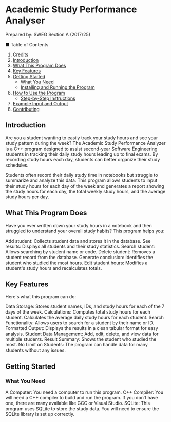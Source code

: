 # Academic Study Performance Analyser 
Prepared by: SWEG Section A (2017/25)

■ Table of Contents

1. [Credits](#credits)
2. [Introduction](#introduction)
3. [What This Program Does](#what-this-program-does)
4. [Key Features](#key-features)
5. [Getting Started](#getting-started)
   - [What You Need](#what-you-need)
   - [Installing and Running the Program](#installing-and-running-the-program)
6. [How to Use the Program](#how-to-use-the-program)
   - [Step-by-Step Instructions](#step-by-step-instructions)
7. [Example Input and Output](#example-input-and-output)
8. [Contributing](#contributing)
   

## Introduction

Are you a student wanting to easily track your study hours and see your study pattern during the week? The Academic Study Performance Analyzer is a C++ program designed to assist second-year Software Engineering students in tracking their daily study hours leading up to final exams. By recording study hours each day, students can better organize their study schedules.

Students often record their daily study time in notebooks but struggle to summarize and analyze this data. This program allows students to input their study hours for each day of the week and generates a report showing the study hours for each day, the total weekly study hours, and the average study hours per day.

## What This Program Does

Have you ever written down your study hours in a notebook and then struggled to understand your overall study habits? This program helps you:                       

Add student: Collects student data and stores it in the database.
See results: Displays all students and their study statistics.
Search student: Allows searching by student name or code.
Delete student: Removes a student record from the database.
Generate conclusion: Identifies the student who studied the most hours.
Edit student hours: Modifies a student's study hours and recalculates totals.

## Key Features
Here's what this program can do:

Data Storage: Stores student names, IDs, and study hours for each of the 7 days of the week.
Calculations:
Computes total study hours for each student.
Calculates the average daily study hours for each student.
Search Functionality: Allows users to search for a student by their name or ID.
Formatted Output: Displays the results in a clean tabular format for easy analysis.
Student Data Management: Add, edit, delete, and view data for multiple students.
Result Summary: Shows the student who studied the most.
No Limit on Students: The program can handle data for many students without any issues.

## Getting Started
### What You Need

A Computer: You need a computer to run this program.
C++ Compiler: You will need a C++ compiler to build and run the program. If you don’t have one, there are many available like GCC or Visual Studio.
SQLite: This program uses SQLite to store the study data. You will need to ensure the SQLite library is set up correctly.
